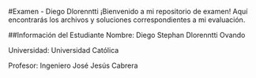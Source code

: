 #Examen - Diego Dlorenntti
¡Bienvenido a mi repositorio de examen! Aquí encontrarás los archivos y soluciones correspondientes a mi evaluación.

##Información del Estudiante
Nombre: Diego Stephan Dlorenntti Ovando

Universidad: Universidad Católica

Profesor: Ingeniero José Jesús Cabrera
